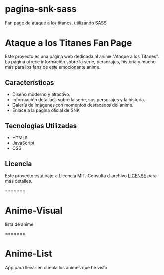 # pagina-snk-sass
Fan page de ataque a los titanes, utilizando SASS

# Ataque a los Titanes Fan Page

Este proyecto es una página web dedicada al anime "Ataque a los Titanes". La página ofrece información sobre la serie, personajes, historia y mucho más para los fans de este emocionante anime.



## Características

- Diseño moderno y atractivo.
- Información detallada sobre la serie, sus personajes y la historia.
- Galería de imágenes con momentos destacados del anime.
- Enlace a la página oficial de SNK

## Tecnologías Utilizadas

- HTML5
- JavaScript
- CSS


## Licencia

Este proyecto está bajo la Licencia MIT. Consulta el archivo [LICENSE](LICENSE) para más detalles.

=======
# Anime-Visual
lista de anime

=======
# Anime-List
App para llevar en cuenta los animes que he visto

